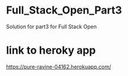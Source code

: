 # Full_Stack_Open_Part3
Solution for part3 for Full Stack Open


# link to heroky app
https://pure-ravine-04162.herokuapp.com/